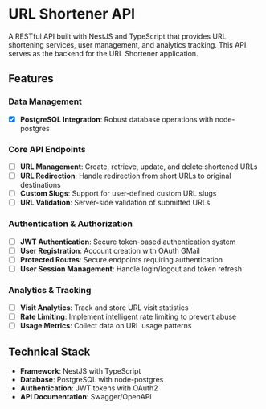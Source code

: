 # URL Shortener API

A RESTful API built with NestJS and TypeScript that provides URL shortening services, user management, and analytics tracking. This API serves as the backend for the URL Shortener application.

## Features

### Data Management
- [x] **PostgreSQL Integration**: Robust database operations with node-postgres

### Core API Endpoints
- [ ] **URL Management**: Create, retrieve, update, and delete shortened URLs
- [ ] **URL Redirection**: Handle redirection from short URLs to original destinations
- [ ] **Custom Slugs**: Support for user-defined custom URL slugs
- [ ] **URL Validation**: Server-side validation of submitted URLs

### Authentication & Authorization
- [ ] **JWT Authentication**: Secure token-based authentication system
- [ ] **User Registration**: Account creation with OAuth GMail
- [ ] **Protected Routes**: Secure endpoints requiring authentication
- [ ] **User Session Management**: Handle login/logout and token refresh

### Analytics & Tracking
- [ ] **Visit Analytics**: Track and store URL visit statistics
- [ ] **Rate Limiting**: Implement intelligent rate limiting to prevent abuse
- [ ] **Usage Metrics**: Collect data on URL usage patterns

## Technical Stack

- **Framework**: NestJS with TypeScript
- **Database**: PostgreSQL with node-postgres
- **Authentication**: JWT tokens with OAuth2
- **API Documentation**: Swagger/OpenAPI
